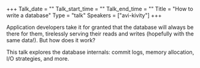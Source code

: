 +++
Talk_date = ""
Talk_start_time = ""
Talk_end_time = ""
Title = "How to write a database"
Type = "talk"
Speakers = ["avi-kivity"]
+++

Application developers take it for granted that the database will always be there for them, tirelessly serving their reads and writes (hopefully with the same data!). But how does it work?

This talk explores the database internals: commit logs, memory allocation, I/O strategies, and more.

